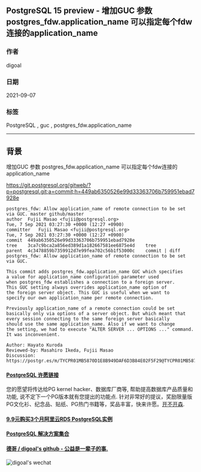 ## PostgreSQL 15 preview - 增加GUC 参数 postgres_fdw.application_name 可以指定每个fdw连接的application_name  
  
### 作者  
digoal  
  
### 日期  
2021-09-07   
  
### 标签  
PostgreSQL , guc , postgres_fdw.application_name   
  
----  
  
## 背景  
增加GUC 参数 postgres_fdw.application_name 可以指定每个fdw连接的application_name  
  
https://git.postgresql.org/gitweb/?p=postgresql.git;a=commit;h=449ab6350526e99d33363706b759951ebad7928e  
  
```  
postgres_fdw: Allow application_name of remote connection to be set via GUC. master github/master  
author	Fujii Masao <fujii@postgresql.org>	  
Tue, 7 Sep 2021 03:27:30 +0000 (12:27 +0900)  
committer	Fujii Masao <fujii@postgresql.org>	  
Tue, 7 Sep 2021 03:27:30 +0000 (12:27 +0900)  
commit	449ab6350526e99d33363706b759951ebad7928e  
tree	3ca7c9bca2a856ed389d1a182667581ee6875e4d	tree  
parent	4c3478859b7359912d7e99fea702c56b1f53000c	commit | diff  
postgres_fdw: Allow application_name of remote connection to be set via GUC.  
  
This commit adds postgres_fdw.application_name GUC which specifies  
a value for application_name configuration parameter used  
when postgres_fdw establishes a connection to a foreign server.  
This GUC setting always overrides application_name option of  
the foreign server object. This GUC is useful when we want to  
specify our own application_name per remote connection.  
  
Previously application_name of a remote connection could be set  
basically only via options of a server object. But which meant that  
every session connecting to the same foreign server basically  
should use the same application_name. Also if we want to change  
the setting, we had to execute "ALTER SERVER ... OPTIONS ..." command.  
It was inconvenient.  
  
Author: Hayato Kuroda  
Reviewed-by: Masahiro Ikeda, Fujii Masao  
Discussion: https://postgr.es/m/TYCPR01MB5870D1E8B949DAF6D3B84E02F5F29@TYCPR01MB5870.jpnprd01.prod.outlook.com  
```  
  
  
    
  
#### [PostgreSQL 许愿链接](https://github.com/digoal/blog/issues/76 "269ac3d1c492e938c0191101c7238216")
您的愿望将传达给PG kernel hacker、数据库厂商等, 帮助提高数据库产品质量和功能, 说不定下一个PG版本就有您提出的功能点. 针对非常好的提议，奖励限量版PG文化衫、纪念品、贴纸、PG热门书籍等，奖品丰富，快来许愿。[开不开森](https://github.com/digoal/blog/issues/76 "269ac3d1c492e938c0191101c7238216").  
  
  
#### [9.9元购买3个月阿里云RDS PostgreSQL实例](https://www.aliyun.com/database/postgresqlactivity "57258f76c37864c6e6d23383d05714ea")
  
  
#### [PostgreSQL 解决方案集合](https://yq.aliyun.com/topic/118 "40cff096e9ed7122c512b35d8561d9c8")
  
  
#### [德哥 / digoal's github - 公益是一辈子的事.](https://github.com/digoal/blog/blob/master/README.md "22709685feb7cab07d30f30387f0a9ae")
  
  
![digoal's wechat](../pic/digoal_weixin.jpg "f7ad92eeba24523fd47a6e1a0e691b59")
  
